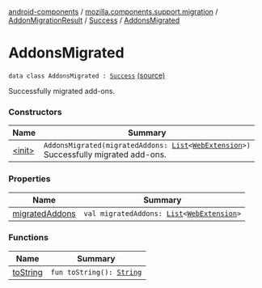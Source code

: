 [android-components](../../../../index.md) / [mozilla.components.support.migration](../../../index.md) / [AddonMigrationResult](../../index.md) / [Success](../index.md) / [AddonsMigrated](./index.md)

# AddonsMigrated

`data class AddonsMigrated : `[`Success`](../index.md) [(source)](https://github.com/mozilla-mobile/android-components/blob/master/components/support/migration/src/main/java/mozilla/components/support/migration/AddonMigration.kt#L54)

Successfully migrated add-ons.

### Constructors

| Name | Summary |
|---|---|
| [&lt;init&gt;](-init-.md) | `AddonsMigrated(migratedAddons: `[`List`](https://kotlinlang.org/api/latest/jvm/stdlib/kotlin.collections/-list/index.html)`<`[`WebExtension`](../../../../mozilla.components.concept.engine.webextension/-web-extension/index.md)`>)`<br>Successfully migrated add-ons. |

### Properties

| Name | Summary |
|---|---|
| [migratedAddons](migrated-addons.md) | `val migratedAddons: `[`List`](https://kotlinlang.org/api/latest/jvm/stdlib/kotlin.collections/-list/index.html)`<`[`WebExtension`](../../../../mozilla.components.concept.engine.webextension/-web-extension/index.md)`>` |

### Functions

| Name | Summary |
|---|---|
| [toString](to-string.md) | `fun toString(): `[`String`](https://kotlinlang.org/api/latest/jvm/stdlib/kotlin/-string/index.html) |
